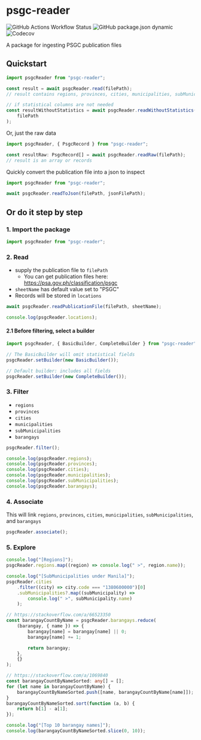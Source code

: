 # psgc-reader

![GitHub Actions Workflow Status](https://img.shields.io/github/actions/workflow/status/johnreybacal/psgc-reader/node.js.yml)
![GitHub package.json dynamic](https://img.shields.io/github/package-json/version/johnreybacal/psgc-reader?label=npm&link=https%3A%2F%2Fwww.npmjs.com%2Fpackage%2Fpsgc-reader)
![Codecov](https://img.shields.io/codecov/c/github/johnreybacal/psgc-reader)

A package for ingesting PSGC publication files

## Quickstart

```typescript
import psgcReader from "psgc-reader";

const result = await psgcReader.read(filePath);
// result contains regions, provinces, cities, municipalities, subMunicipalities, and barangays that are associated with each other

// if statistical columns are not needed
const resultWithoutStatistics = await psgcReader.readWithoutStatistics(
    filePath
);
```

Or, just the raw data

```typescript
import psgcReader, { PsgcRecord } from "psgc-reader";

const resultRaw: PsgcRecord[] = await psgcReader.readRaw(filePath);
// result is an array or records
```

Quickly convert the publication file into a json to inspect

```typescript
import psgcReader from "psgc-reader";

await psgcReader.readToJson(filePath, jsonFilePath);
```

## Or do it step by step

### 1. Import the package

```typescript
import psgcReader from "psgc-reader";
```

### 2. Read

-   supply the publication file to `filePath`
    -   You can get publication files here: https://psa.gov.ph/classification/psgc
-   `sheetName` has default value set to "PSGC"
-   Records will be stored in `locations`

```typescript
await psgcReader.readPublicationFile(filePath, sheetName);

console.log(psgcReader.locations);
```

#### 2.1 Before filtering, select a builder

```typescript
import psgcReader, { BasicBuilder, CompleteBuilder } from "psgc-reader";

// The BasicBuilder will omit statistical fields
psgcReader.setBuilder(new BasicBuilder());

// Default builder: includes all fields
psgcReader.setBuilder(new CompleteBuilder());
```

### 3. Filter

-   `regions`
-   `provinces`
-   `cities`
-   `municipalities`
-   `subMunicipalities`
-   `barangays`

```typescript
psgcReader.filter();

console.log(psgcReader.regions);
console.log(psgcReader.provinces);
console.log(psgcReader.cities);
console.log(psgcReader.municipalities);
console.log(psgcReader.subMunicipalities);
console.log(psgcReader.barangays);
```

### 4. Associate

This will link `regions`, `provinces`, `cities`, `municipalities`, `subMunicipalities`, and `barangays`

```typescript
psgcReader.associate();
```

### 5. Explore

```typescript
console.log("[Regions]");
psgcReader.regions.map((region) => console.log(" >", region.name));

console.log("[SubMunicipalities under Manila]");
psgcReader.cities
    .filter((city) => city.code === "1380600000")[0]
    .subMunicipalities?.map((subMunicipality) =>
        console.log(" >", subMunicipality.name)
    );

// https://stackoverflow.com/a/66523350
const barangayCountByName = psgcReader.barangays.reduce(
    (barangay, { name }) => {
        barangay[name] = barangay[name] || 0;
        barangay[name] += 1;

        return barangay;
    },
    {}
);

// https://stackoverflow.com/a/1069840
const barangayCountByNameSorted: any[] = [];
for (let name in barangayCountByName) {
    barangayCountByNameSorted.push([name, barangayCountByName[name]]);
}
barangayCountByNameSorted.sort(function (a, b) {
    return b[1] - a[1];
});

console.log("[Top 10 barangay names]");
console.log(barangayCountByNameSorted.slice(0, 10));
```
